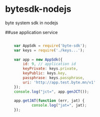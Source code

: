 # bytesdk-nodejs
byte system sdk in nodejs


##use application service

```javascript

    var AppSdk = require('byte-sdk');
    var keys = require('./keys...');
    
    var app = new AppSdk({
        id: 9, // application id
        keyPrivate: keys.private, 
        keyPublic: keys.key,
        passphrase: keys.passphrase,
        uri: 'http://app.test.byte.mn/v1'
    });
    console.log("jct=", app.genJCT());
    
    app.getJAT(function (err, jat) {
            console.log("jat=", jat);        
    });    
    
```
